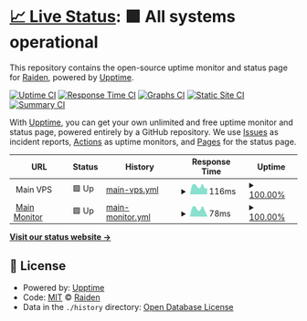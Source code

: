 # [📈 Live Status](https://status.project-mei.xyz): <!--live status--> **🟩 All systems operational**

This repository contains the open-source uptime monitor and status page for [Raiden](project-mei.xyz), powered by [Upptime](https://github.com/upptime/upptime).

[![Uptime CI](https://github.com/raidensakura/shogun-status/workflows/Uptime%20CI/badge.svg)](https://github.com/raidensakura/shogun-status/actions?query=workflow%3A%22Uptime+CI%22)
[![Response Time CI](https://github.com/raidensakura/shogun-status/workflows/Response%20Time%20CI/badge.svg)](https://github.com/raidensakura/shogun-status/actions?query=workflow%3A%22Response+Time+CI%22)
[![Graphs CI](https://github.com/raidensakura/shogun-status/workflows/Graphs%20CI/badge.svg)](https://github.com/raidensakura/shogun-status/actions?query=workflow%3A%22Graphs+CI%22)
[![Static Site CI](https://github.com/raidensakura/shogun-status/workflows/Static%20Site%20CI/badge.svg)](https://github.com/raidensakura/shogun-status/actions?query=workflow%3A%22Static+Site+CI%22)
[![Summary CI](https://github.com/raidensakura/shogun-status/workflows/Summary%20CI/badge.svg)](https://github.com/raidensakura/shogun-status/actions?query=workflow%3A%22Summary+CI%22)

With [Upptime](https://upptime.js.org), you can get your own unlimited and free uptime monitor and status page, powered entirely by a GitHub repository. We use [Issues](https://github.com/raidensakura/shogun-status/issues) as incident reports, [Actions](https://github.com/raidensakura/shogun-status/actions) as uptime monitors, and [Pages](https://status.project-mei.xyz) for the status page.

<!--start: status pages-->
<!-- This summary is generated by Upptime (https://github.com/upptime/upptime) -->
<!-- Do not edit this manually, your changes will be overwritten -->
<!-- prettier-ignore -->
| URL | Status | History | Response Time | Uptime |
| --- | ------ | ------- | ------------- | ------ |
| <img alt="" src="https://old.project-mei.xyz/images/shogun-logo.png" height="13"> Main VPS | 🟩 Up | [main-vps.yml](https://github.com/Project-MEI/statuspage/commits/HEAD/history/main-vps.yml) | <details><summary><img alt="Response time graph" src="./graphs/main-vps/response-time-week.png" height="20"> 116ms</summary><br><a href="https://uptime.project-mei.xyz/history/main-vps"><img alt="Response time 123" src="https://img.shields.io/endpoint?url=https%3A%2F%2Fraw.githubusercontent.com%2FProject-MEI%2Fstatuspage%2FHEAD%2Fapi%2Fmain-vps%2Fresponse-time.json"></a><br><a href="https://uptime.project-mei.xyz/history/main-vps"><img alt="24-hour response time 95" src="https://img.shields.io/endpoint?url=https%3A%2F%2Fraw.githubusercontent.com%2FProject-MEI%2Fstatuspage%2FHEAD%2Fapi%2Fmain-vps%2Fresponse-time-day.json"></a><br><a href="https://uptime.project-mei.xyz/history/main-vps"><img alt="7-day response time 116" src="https://img.shields.io/endpoint?url=https%3A%2F%2Fraw.githubusercontent.com%2FProject-MEI%2Fstatuspage%2FHEAD%2Fapi%2Fmain-vps%2Fresponse-time-week.json"></a><br><a href="https://uptime.project-mei.xyz/history/main-vps"><img alt="30-day response time 120" src="https://img.shields.io/endpoint?url=https%3A%2F%2Fraw.githubusercontent.com%2FProject-MEI%2Fstatuspage%2FHEAD%2Fapi%2Fmain-vps%2Fresponse-time-month.json"></a><br><a href="https://uptime.project-mei.xyz/history/main-vps"><img alt="1-year response time 123" src="https://img.shields.io/endpoint?url=https%3A%2F%2Fraw.githubusercontent.com%2FProject-MEI%2Fstatuspage%2FHEAD%2Fapi%2Fmain-vps%2Fresponse-time-year.json"></a></details> | <details><summary><a href="https://uptime.project-mei.xyz/history/main-vps">100.00%</a></summary><a href="https://uptime.project-mei.xyz/history/main-vps"><img alt="All-time uptime 98.84%" src="https://img.shields.io/endpoint?url=https%3A%2F%2Fraw.githubusercontent.com%2FProject-MEI%2Fstatuspage%2FHEAD%2Fapi%2Fmain-vps%2Fuptime.json"></a><br><a href="https://uptime.project-mei.xyz/history/main-vps"><img alt="24-hour uptime 100.00%" src="https://img.shields.io/endpoint?url=https%3A%2F%2Fraw.githubusercontent.com%2FProject-MEI%2Fstatuspage%2FHEAD%2Fapi%2Fmain-vps%2Fuptime-day.json"></a><br><a href="https://uptime.project-mei.xyz/history/main-vps"><img alt="7-day uptime 100.00%" src="https://img.shields.io/endpoint?url=https%3A%2F%2Fraw.githubusercontent.com%2FProject-MEI%2Fstatuspage%2FHEAD%2Fapi%2Fmain-vps%2Fuptime-week.json"></a><br><a href="https://uptime.project-mei.xyz/history/main-vps"><img alt="30-day uptime 97.25%" src="https://img.shields.io/endpoint?url=https%3A%2F%2Fraw.githubusercontent.com%2FProject-MEI%2Fstatuspage%2FHEAD%2Fapi%2Fmain-vps%2Fuptime-month.json"></a><br><a href="https://uptime.project-mei.xyz/history/main-vps"><img alt="1-year uptime 98.84%" src="https://img.shields.io/endpoint?url=https%3A%2F%2Fraw.githubusercontent.com%2FProject-MEI%2Fstatuspage%2FHEAD%2Fapi%2Fmain-vps%2Fuptime-year.json"></a></details>
| <img alt="" src="https://old.project-mei.xyz/images/logo.png" height="13"> [Main Monitor](status.project-mei.xyz) | 🟩 Up | [main-monitor.yml](https://github.com/Project-MEI/statuspage/commits/HEAD/history/main-monitor.yml) | <details><summary><img alt="Response time graph" src="./graphs/main-monitor/response-time-week.png" height="20"> 78ms</summary><br><a href="https://uptime.project-mei.xyz/history/main-monitor"><img alt="Response time 147" src="https://img.shields.io/endpoint?url=https%3A%2F%2Fraw.githubusercontent.com%2FProject-MEI%2Fstatuspage%2FHEAD%2Fapi%2Fmain-monitor%2Fresponse-time.json"></a><br><a href="https://uptime.project-mei.xyz/history/main-monitor"><img alt="24-hour response time 5" src="https://img.shields.io/endpoint?url=https%3A%2F%2Fraw.githubusercontent.com%2FProject-MEI%2Fstatuspage%2FHEAD%2Fapi%2Fmain-monitor%2Fresponse-time-day.json"></a><br><a href="https://uptime.project-mei.xyz/history/main-monitor"><img alt="7-day response time 78" src="https://img.shields.io/endpoint?url=https%3A%2F%2Fraw.githubusercontent.com%2FProject-MEI%2Fstatuspage%2FHEAD%2Fapi%2Fmain-monitor%2Fresponse-time-week.json"></a><br><a href="https://uptime.project-mei.xyz/history/main-monitor"><img alt="30-day response time 97" src="https://img.shields.io/endpoint?url=https%3A%2F%2Fraw.githubusercontent.com%2FProject-MEI%2Fstatuspage%2FHEAD%2Fapi%2Fmain-monitor%2Fresponse-time-month.json"></a><br><a href="https://uptime.project-mei.xyz/history/main-monitor"><img alt="1-year response time 147" src="https://img.shields.io/endpoint?url=https%3A%2F%2Fraw.githubusercontent.com%2FProject-MEI%2Fstatuspage%2FHEAD%2Fapi%2Fmain-monitor%2Fresponse-time-year.json"></a></details> | <details><summary><a href="https://uptime.project-mei.xyz/history/main-monitor">100.00%</a></summary><a href="https://uptime.project-mei.xyz/history/main-monitor"><img alt="All-time uptime 100.00%" src="https://img.shields.io/endpoint?url=https%3A%2F%2Fraw.githubusercontent.com%2FProject-MEI%2Fstatuspage%2FHEAD%2Fapi%2Fmain-monitor%2Fuptime.json"></a><br><a href="https://uptime.project-mei.xyz/history/main-monitor"><img alt="24-hour uptime 100.00%" src="https://img.shields.io/endpoint?url=https%3A%2F%2Fraw.githubusercontent.com%2FProject-MEI%2Fstatuspage%2FHEAD%2Fapi%2Fmain-monitor%2Fuptime-day.json"></a><br><a href="https://uptime.project-mei.xyz/history/main-monitor"><img alt="7-day uptime 100.00%" src="https://img.shields.io/endpoint?url=https%3A%2F%2Fraw.githubusercontent.com%2FProject-MEI%2Fstatuspage%2FHEAD%2Fapi%2Fmain-monitor%2Fuptime-week.json"></a><br><a href="https://uptime.project-mei.xyz/history/main-monitor"><img alt="30-day uptime 100.00%" src="https://img.shields.io/endpoint?url=https%3A%2F%2Fraw.githubusercontent.com%2FProject-MEI%2Fstatuspage%2FHEAD%2Fapi%2Fmain-monitor%2Fuptime-month.json"></a><br><a href="https://uptime.project-mei.xyz/history/main-monitor"><img alt="1-year uptime 100.00%" src="https://img.shields.io/endpoint?url=https%3A%2F%2Fraw.githubusercontent.com%2FProject-MEI%2Fstatuspage%2FHEAD%2Fapi%2Fmain-monitor%2Fuptime-year.json"></a></details>

<!--end: status pages-->

[**Visit our status website →**](https://status.project-mei.xyz)

## 📄 License

- Powered by: [Upptime](https://github.com/upptime/upptime)
- Code: [MIT](./LICENSE) © [Raiden](project-mei.xyz)
- Data in the `./history` directory: [Open Database License](https://opendatacommons.org/licenses/odbl/1-0/)
